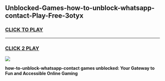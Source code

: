 
## Unblocked-Games-how-to-unblock-whatsapp-contact-Play-Free-3otyx
<h3>
<a href="https://premium76.site?title=how-to-unblock-whatsapp-contact&ref=21A">CLICK TO PLAY</a></h3>
<hr>

<h3>
<a href="https://premium76.site?title=how-to-unblock-whatsapp-contact&ref=21A">CLICK 2 PLAY</a>
  
</h3>

<a href="https://premium76.site?title=how-to-unblock-whatsapp-contact&ref=21A"><img src="https://clearcache.store/games.png"></a>


**how-to-unblock-whatsapp-contact games unblocked: Your Gateway to Fun and Accessible Online Gaming**
